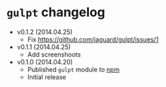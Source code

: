 `gulpt` changelog
======================

- v0.1.2 (2014.04.25)
	+ Fix https://github.com/jaguard/gulpt/issues/1
- v0.1.1 (2014.04.25)
	+ Add screenshoots
- v0.1.0 (2014.04.20)
	+ Published `gulpt` module to [npm](https://www.npmjs.org/package/gulpt)
	+ Initial release
